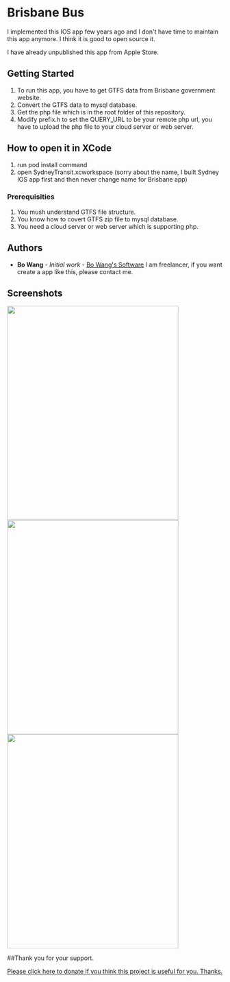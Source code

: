 # Brisbane Bus

I implemented this IOS app few years ago and I don't have time to maintain this app anymore. I think it is good to open source it.

I have already unpublished this app from Apple Store. 

## Getting Started

1. To run this app, you have to get GTFS data from Brisbane government website.
2. Convert the GTFS data to mysql database.
3. Get the php file which is in the root folder of this repository.
4. Modify prefix.h to set the QUERY_URL to be your remote php url, you have to upload the php file to your cloud server or web server.

## How to open it in XCode
1. run pod install command
2. open SydneyTransit.xcworkspace (sorry about the name, I built Sydney IOS app first and then never change name for Brisbane app)

### Prerequisities
1. You mush understand GTFS file structure.
2. You know how to covert GTFS zip file to mysql database.
3. You need a cloud server or web server which is supporting php.

## Authors

* **Bo Wang** - *Initial work* - [Bo Wang's Software](http://thebosoftware.com)
I am freelancer, if you want create a app like this, please contact me. 

## Screenshots
<img src="https://is1-ssl.mzstatic.com/image/thumb/Purple5/v4/ba/00/03/ba000363-ba15-4a63-f8db-b7aa0a3c389b/pr_source.png/0x0ss.jpg" width="400" height="500" />
<img src="https://is1-ssl.mzstatic.com/image/thumb/Purple7/v4/0c/a9/54/0ca954e5-908d-00ae-b0e1-3a5573828f98/pr_source.png/0x0ss.jpg" width="400" height="500" />
<img src="https://is1-ssl.mzstatic.com/image/thumb/Purple7/v4/19/12/4a/19124afa-a67f-31cf-ee36-4734580b2280/pr_source.png/0x0ss.jpg" width="400" height="500" />




##Thank you for your support.

<a href="https://www.paypal.com/cgi-bin/webscr?cmd=_donations&business=amos%2esoftware%40hotmail%2ecom&lc=AU&item_name=Bo%20Software&currency_code=AUD&bn=PP%2dDonationsBF%3abtn_donate_LG%2egif%3aNonHosted">Please click here to donate if you think this project is useful for you. Thanks.</a>
